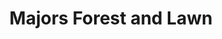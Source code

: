 ---
title: "Majors Forest and Lawn"
url: /monticello/majors-forest-and-lawn/
shop: Garten-Center
---
